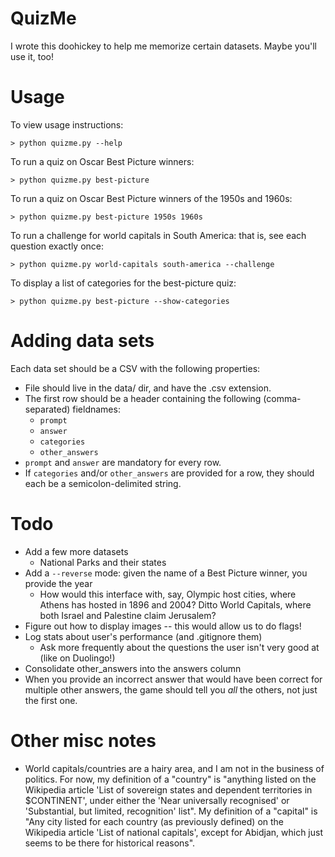 # QuizMe

I wrote this doohickey to help me memorize certain datasets. Maybe you'll use it, too!

# Usage

To view usage instructions:

```> python quizme.py --help```

To run a quiz on Oscar Best Picture winners:

```> python quizme.py best-picture```

To run a quiz on Oscar Best Picture winners of the 1950s and 1960s:

```> python quizme.py best-picture 1950s 1960s```

To run a challenge for world capitals in South America: that is, see each question exactly once:

```> python quizme.py world-capitals south-america --challenge```

To display a list of categories for the best-picture quiz:

```> python quizme.py best-picture --show-categories```

# Adding data sets
Each data set should be a CSV with the following properties:

* File should live in the data/ dir, and have the .csv extension.
* The first row should be a header containing the following (comma-separated) fieldnames:
  * `prompt`
  * `answer`
  * `categories`
  * `other_answers`
* `prompt` and `answer` are mandatory for every row.
* If `categories` and/or `other_answers` are provided for a row, they should each be a semicolon-delimited string.

# Todo

* Add a few more datasets
  * National Parks and their states
* Add a `--reverse` mode: given the name of a Best Picture winner, you provide the year
  * How would this interface with, say, Olympic host cities, where Athens has hosted in 1896 and 2004? Ditto World Capitals, where both Israel and Palestine claim Jerusalem?
* Figure out how to display images -- this would allow us to do flags!
* Log stats about user's performance (and .gitignore them)
  * Ask more frequently about the questions the user isn't very good at (like on Duolingo!)
* Consolidate other_answers into the answers column
* When you provide an incorrect answer that would have been correct for multiple other answers, the game should tell you *all* the others, not just the first one.

# Other misc notes

* World capitals/countries are a hairy area, and I am not in the business of politics. For now, my definition of a "country" is "anything listed on the Wikipedia article 'List of sovereign states and dependent territories in $CONTINENT', under either the 'Near universally recognised' or 'Substantial, but limited, recognition' list". My definition of a "capital" is "Any city listed for each country (as previously defined) on the Wikipedia article 'List of national capitals', except for Abidjan, which just seems to be there for historical reasons".
